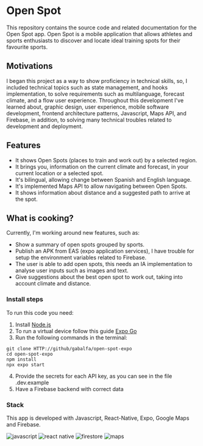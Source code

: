 # Open Spot
This repository contains the source code and related documentation for the Open Spot app.
Open Spot is a mobile application that allows athletes and sports enthusiasts to discover and locate ideal training spots for their favourite sports. 

## Motivations
I began this project as a way to show proficiency in technical skills, so, I included technical topics such as state management, and hooks implementation, to solve requirements such as multilanguage, forecast climate, and a flow user experience.
Throughout this development I've learned about, graphic design, user experience, mobile software development, frontend architecture patterns, Javascript, Maps API, and Firebase, in addition, to solving many technical troubles related to development and deployment.

## Features
- It shows Open Spots (places to train and work out) by a selected region. 
- It brings you, information on the current climate and forecast, in your current location or a selected spot.
- It's bilingual, allowing change between Spanish and English language.
- It's implemented Maps API to allow navigating between Open Spots.
- It shows information about distance and a suggested path to arrive at the spot.

## What is cooking?
Currently, I'm working around new features, such as:
- Show a summary of open spots grouped by sports.
- Publish an APK from EAS (expo application services), I have trouble for setup the environment variables related to Firebase.
- The user is able to add open spots, this needs an IA implementation to analyse user inputs such as images and text.
- Give suggestions about the best open spot to work out, taking into account climate and distance.

### Install steps
To run this code you need:
1. Install [Node.js](https://nodejs.org/en)
2. To run a virtual device follow this guide [Expo Go](https://docs.expo.dev/get-started/expo-go/)
3. Run the following commands in the terminal:
```
git clone HTTP://github/gabalfa/open-spot-expo
cd open-spot-expo
npm install
npx expo start
```
4. Provide the secrets for each API key, as you can see in the file .dev.example
5. Have a Firebase backend with correct data

### Stack
This app is developed with Javascript, React-Native, Expo, Google Maps and Firebase.

![javascript](https://img.icons8.com/color/48/javascript--v1.png)
![react native](https://img.icons8.com/nolan/64/react-native.png)
![firestore](https://img.icons8.com/color/48/firebase.png)
![maps](https://img.icons8.com/color/48/google-maps-new.png)
